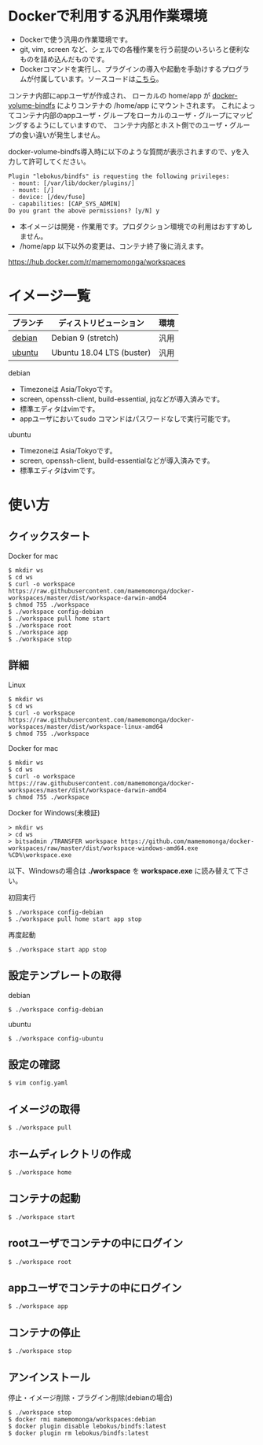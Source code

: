 # Dockerで利用する汎用作業環境

* Dockerで使う汎用の作業環境です。
* git, vim, screen など、シェルでの各種作業を行う前提のいろいろと便利なものを詰め込んだものです。
* Dockerコマンドを実行し、プラグインの導入や起動を手助けするプログラムが付属しています。ソースコードは[こちら](./src)。

コンテナ内部にappユーザが作成され、
ローカルの home/app が [docker-volume-bindfs](https://github.com/lebokus/docker-volume-bindfs) によりコンテナの /home/app にマウントされます。
これによってコンテナ内部のappユーザ・グループをローカルのユーザ・グループにマッピングするようにしていますので、
コンテナ内部とホスト側でのユーザ・グループの食い違いが発生しません。

docker-volume-bindfs導入時に以下のような質問が表示されますので、yを入力して許可してください。

	Plugin "lebokus/bindfs" is requesting the following privileges:
	 - mount: [/var/lib/docker/plugins/]
	 - mount: [/]
	 - device: [/dev/fuse]
	 - capabilities: [CAP_SYS_ADMIN]
	Do you grant the above permissions? [y/N] y

* 本イメージは開発・作業用です。プロダクション環境での利用はおすすめしません。
* /home/app 以下以外の変更は、コンテナ終了後に消えます。

https://hub.docker.com/r/mamemomonga/workspaces

# イメージ一覧

ブランチ | ディストリビューション    | 環境
---------|---------------------------|----
[debian](https://github.com/mamemomonga/docker-workspaces/tree/debian) | Debian 9 (stretch)        | 汎用
[ubuntu](https://github.com/mamemomonga/docker-workspaces/tree/ubuntu) | Ubuntu 18.04 LTS (buster) | 汎用

debian

* Timezoneは Asia/Tokyoです。
* screen, openssh-client, build-essential, jqなどが導入済みです。
* 標準エディタはvimです。
* appユーザにおいてsudo コマンドはパスワードなしで実行可能です。

ubuntu

* Timezoneは Asia/Tokyoです。
* screen, openssh-client, build-essentialなどが導入済みです。
* 標準エディタはvimです。


# 使い方 

## クイックスタート

Docker for mac

	$ mkdir ws
	$ cd ws
	$ curl -o workspace https://raw.githubusercontent.com/mamemomonga/docker-workspaces/master/dist/workspace-darwin-amd64
	$ chmod 755 ./workspace
	$ ./workspace config-debian
	$ ./workspace pull home start
	$ ./workspace root
	$ ./workspace app
	$ ./workspace stop

## 詳細

Linux

	$ mkdir ws
	$ cd ws
	$ curl -o workspace https://raw.githubusercontent.com/mamemomonga/docker-workspaces/master/dist/workspace-linux-amd64
	$ chmod 755 ./workspace

Docker for mac

	$ mkdir ws
	$ cd ws
	$ curl -o workspace https://raw.githubusercontent.com/mamemomonga/docker-workspaces/master/dist/workspace-darwin-amd64
	$ chmod 755 ./workspace

Docker for Windows(未検証)

	> mkdir ws
	> cd ws
	> bitsadmin /TRANSFER workspace https://github.com/mamemomonga/docker-workspaces/raw/master/dist/workspace-windows-amd64.exe %CD%\workspace.exe

以下、Windowsの場合は **./workspace** を **workspace.exe** に読み替えて下さい。

初回実行

	$ ./workspace config-debian
	$ ./workspace pull home start app stop

再度起動

	$ ./workspace start app stop

## 設定テンプレートの取得

debian

	$ ./workspace config-debian

ubuntu

	$ ./workspace config-ubuntu

## 設定の確認

	$ vim config.yaml

## イメージの取得

	$ ./workspace pull

## ホームディレクトリの作成

	$ ./workspace home

## コンテナの起動

	$ ./workspace start

## rootユーザでコンテナの中にログイン

	$ ./workspace root

## appユーザでコンテナの中にログイン

	$ ./workspace app

## コンテナの停止

	$ ./workspace stop

## アンインストール

停止・イメージ削除・プラグイン削除(debianの場合)

	$ ./workspace stop
	$ docker rmi mamemomonga/workspaces:debian
	$ docker plugin disable lebokus/bindfs:latest
	$ docker plugin rm lebokus/bindfs:latest



